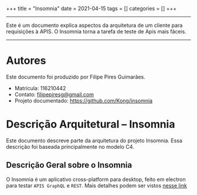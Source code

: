 +++
title = "Insomnia"
date = 2021-04-15
tags = []
categories = []
+++

---

Este é um documento explica aspectos da arquitetura de um cliente para requisições à APIS. O Insomnia
torna a tarefa de teste de Apis mais fáceis.

---

# Autores

Este documento foi produzido por Filipe Pires Guimarães.

- Matrícula: 116210442
- Contato: filipepiresg@gmail.com
- Projeto documentado: https://github.com/Kong/insomnia

# Descrição Arquitetural – Insomnia
Este documento descreve parte da arquitetura do projeto Insomnia. Essa descrição foi baseada principalmente no modelo C4.

## Descrição Geral sobre o Insomnia
O Insomnia é um aplicativo cross-platform para desktop, feito em electron para testar `APIS GraphQL` e `REST`. Mais detalhes podem ser vistos [nesse link](https://support.insomnia.rest/)